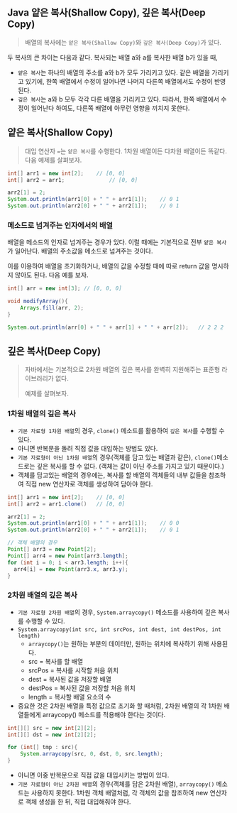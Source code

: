 ## Java 얕은 복사(Shallow Copy), 깊은 복사(Deep Copy)

> 배열의 복사에는 `얕은 복사(Shallow Copy)`와 `깊은 복사(Deep Copy)`가 있다.

두 복사의 큰 차이는 다음과 같다. 복사되는 배열 a와 a를 복사한 배열 b가 있을 때, 

- `얕은 복사`는 하나의 배열의 주소를 a와 b가 모두 가리키고 있다. 같은 배열을 가리키고 있기에, 한쪽 배열에서 수정이 일어나면 나머지 다른쪽 배열에서도 수정이 반영된다.
- `깊은 복사`는 a와 b 모두 각각 다른 배열을 가리키고 있다. 따라서, 한쪽 배열에서 수정이 일어난다 하여도, 다른쪽 배열에 아무런 영향을 끼치지 못한다.

## 얕은 복사(Shallow Copy)

> 대입 연산자 `=`는 `얕은 복사`를 수행한다. 1차원 배열이든 다차원 배열이든 똑같다. 다음 예제를 살펴보자.

```java
int[] arr1 = new int[2];	// [0, 0]
int[] arr2 = arr1;				// [0, 0]

arr2[1] = 2;
System.out.println(arr1[0] + " " + arr1[1]);	// 0 1
System.out.println(arr2[0] + " " + arr2[1]);	// 0 1
```

### 메소드로 넘겨주는 인자에서의 배열

배열을 메소드의 인자로 넘겨주는 경우가 있다. 이럴 때에는 기본적으로 전부 `얕은 복사`가 일어난다. 배열의 주소값을 메소드로 넘겨주는 것이다.

이를 이용하여 배열을 초기화하거나, 배열의 값을 수정할 때에 따로 return 값을 명시하지 않아도 된다. 다음 예를 보자.

```java
int[] arr = new int[3];	// [0, 0, 0]

void modifyArray(){
	Arrays.fill(arr, 2);
}

System.out.println(arr[0] + " " + arr[1] + " " + arr[2]);	// 2 2 2
```

## 깊은 복사(Deep Copy)

> 자바에서는 기본적으로 2차원 배열의 깊은 복사를 완벽히 지원해주는 표준형 라이브러리가 없다.
>
> 예제를 살펴보자.

### 1차원 배열의 깊은 복사

- `기본 자료형 1차원 배열`의 경우, `clone()` 메소드를 활용하여 `깊은 복사`를 수행할 수 있다.
- 아니면 반복문을 돌려 직접 값을 대입하는 방법도 있다.
- `기본 자료형이 아닌 1차원 배열`의 경우(객체를 담고 있는 배열과 같은), `clone()`메소드로는 깊은 복사를 할 수 없다. (객체는 값이 아닌 주소를 가지고 있기 때문이다.)
- 객체를 담고있는 배열의 경우에는, 복사를 할 배열의 객체들의 내부 값들을 참조하여 직접 new 연산자로 객체를 생성하여 담아야 한다.

```java
int[] arr1 = new int[2];	// [0, 0]
int[] arr2 = arr1.clone()	// [0, 0]

arr2[1] = 2;
System.out.println(arr1[0] + " " + arr1[1]);	// 0 0
System.out.println(arr2[0] + " " + arr2[1]);	// 0 1

// 객체 배열의 경우
Point[] arr3 = new Point[2];
Point[] arr4 = new Point[arr3.length];
for (int i = 0; i < arr3.length; i++){
  arr4[i] = new Point(arr3.x, arr3.y);
}    
```

### 2차원 배열의 깊은 복사

- `기본 자료형 2차원 배열`의 경우, `System.arraycopy()` 메소드를 사용하여 깊은 복사를 수행할 수 있다.
- `System.arraycopy(int src, int srcPos, int dest, int destPos, int length)`
  - `arraycopy()`는 원하는 부분의 데이터만, 원하는 위치에 복사하기 위해 사용된다.
  - src = 복사를 할 배열
  - srcPos = 복사를 시작할 처음 위치
  - dest = 복사된 값을 저장할 배열
  - destPos = 복사된 값을 저장할 처음 위치
  - length = 복사할 배열 요소의 수
- 중요한 것은 2차원 배열을 특정 값으로 초기화 할 때처럼, 2차원 배열의 각 1차원 배열들에게 arraycopy() 메소드를 적용해야 한다는 것이다.

```java
int[][] src = new int[2][2];
int[][] dst = new int[2][2];

for (int[] tmp : src){
	System.arraycopy(src, 0, dst, 0, src.length);
}
```

- 아니면 이중 반복문으로 직접 값을 대입시키는 방법이 있다.
- `기본 자료형이 아닌 2차원 배열`의 경우(객체를 담은 2차원 배열), `arraycopy()` 메소드는 사용하지 못한다. 1차원 객체 배열처럼, 각 객체의 값을 참조하여 new 연산자로 객체 생성을 한 뒤, 직접 대입해줘야 한다.